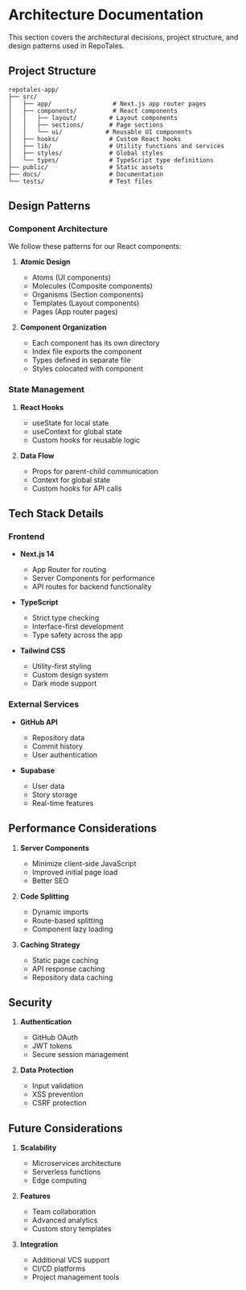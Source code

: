 # Architecture Documentation

This section covers the architectural decisions, project structure, and design patterns used in RepoTales.

## Project Structure

```
repotales-app/
├── src/
│   ├── app/                 # Next.js app router pages
│   ├── components/          # React components
│   │   ├── layout/         # Layout components
│   │   ├── sections/       # Page sections
│   │   └── ui/            # Reusable UI components
│   ├── hooks/              # Custom React hooks
│   ├── lib/                # Utility functions and services
│   ├── styles/             # Global styles
│   └── types/              # TypeScript type definitions
├── public/                 # Static assets
├── docs/                   # Documentation
└── tests/                  # Test files
```

## Design Patterns

### Component Architecture

We follow these patterns for our React components:

1. **Atomic Design**

   - Atoms (UI components)
   - Molecules (Composite components)
   - Organisms (Section components)
   - Templates (Layout components)
   - Pages (App router pages)

2. **Component Organization**
   - Each component has its own directory
   - Index file exports the component
   - Types defined in separate file
   - Styles colocated with component

### State Management

1. **React Hooks**

   - useState for local state
   - useContext for global state
   - Custom hooks for reusable logic

2. **Data Flow**
   - Props for parent-child communication
   - Context for global state
   - Custom hooks for API calls

## Tech Stack Details

### Frontend

- **Next.js 14**

  - App Router for routing
  - Server Components for performance
  - API routes for backend functionality

- **TypeScript**

  - Strict type checking
  - Interface-first development
  - Type safety across the app

- **Tailwind CSS**
  - Utility-first styling
  - Custom design system
  - Dark mode support

### External Services

- **GitHub API**

  - Repository data
  - Commit history
  - User authentication

- **Supabase**
  - User data
  - Story storage
  - Real-time features

## Performance Considerations

1. **Server Components**

   - Minimize client-side JavaScript
   - Improved initial page load
   - Better SEO

2. **Code Splitting**

   - Dynamic imports
   - Route-based splitting
   - Component lazy loading

3. **Caching Strategy**
   - Static page caching
   - API response caching
   - Repository data caching

## Security

1. **Authentication**

   - GitHub OAuth
   - JWT tokens
   - Secure session management

2. **Data Protection**
   - Input validation
   - XSS prevention
   - CSRF protection

## Future Considerations

1. **Scalability**

   - Microservices architecture
   - Serverless functions
   - Edge computing

2. **Features**

   - Team collaboration
   - Advanced analytics
   - Custom story templates

3. **Integration**
   - Additional VCS support
   - CI/CD platforms
   - Project management tools
